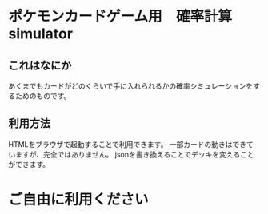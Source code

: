 # ポケモンカードゲーム用　確率計算simulator

## これはなにか

あくまでもカードがどのくらいで手に入れられるかの確率シミュレーションをするためのものです。

## 利用方法

HTMLをブラウザで起動することで利用できます。
一部カードの動きはできていますが、完全ではありません。
jsonを書き換えることでデッキを変えることができます。

# ご自由に利用ください
